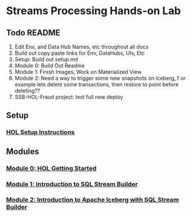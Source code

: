 # Streams Processing Hands-on Lab
 


## Todo README
1. Edit Env, and Data Hub Names, etc throughout all docs
2. Build out copy paste links for Env, DataHubs, UIs, Etc
3. Setup: Build out setup.md
4. Module 0:  Build Out Readme
5. Module 1:  Finish Images, Work on Materialized View
6. Module 2:  Need a way to trigger some new snapshots on iceberg, f or example lets delete some transactions, then restore to point before deleting??
7. SSB-HOL-Fraud project:  test full new deploy

## Setup

### [HOL Setup Instructions](setup.md)

## Modules

### [Module 0: HOL Getting Started](module_0.md)

### [Module 1: Introduction to SQL Stream Builder](module_1.md)

### [Module 2: Introduction to Apache Iceberg with SQL Stream Builder](module_2.md)

